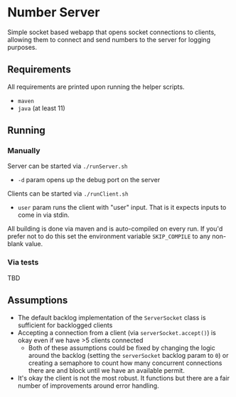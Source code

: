 # Number Server
Simple socket based webapp that opens socket connections to clients, allowing them to connect and send numbers to the
server for logging purposes.

## Requirements
All requirements are printed upon running the helper scripts.
- `maven`
- `java` (at least 11)

## Running
### Manually
Server can be started via `./runServer.sh`
- `-d` param opens up the debug port on the server

Clients can be started via `./runClient.sh`
- `user` param runs the client with "user" input. That is it expects inputs to come in via stdin.

All building is done via maven and is auto-compiled on every run. If you'd prefer not to do this set the environment
variable `SKIP_COMPILE` to any non-blank value.

### Via tests
TBD

## Assumptions
- The default backlog implementation of the `ServerSocket` class is sufficient for backlogged clients
- Accepting a connection from a client (via `serverSocket.accept()`) is okay even if we have >5 clients connected
  - Both of these assumptions could be fixed by changing the logic around the backlog (setting the `serverSocket`
    backlog param to `0`) or creating a semaphore to count how many concurrent connections there are and block until we
    have an available permit.
- It's okay the client is not the most robust. It functions but there are a fair number of improvements around error
  handling.